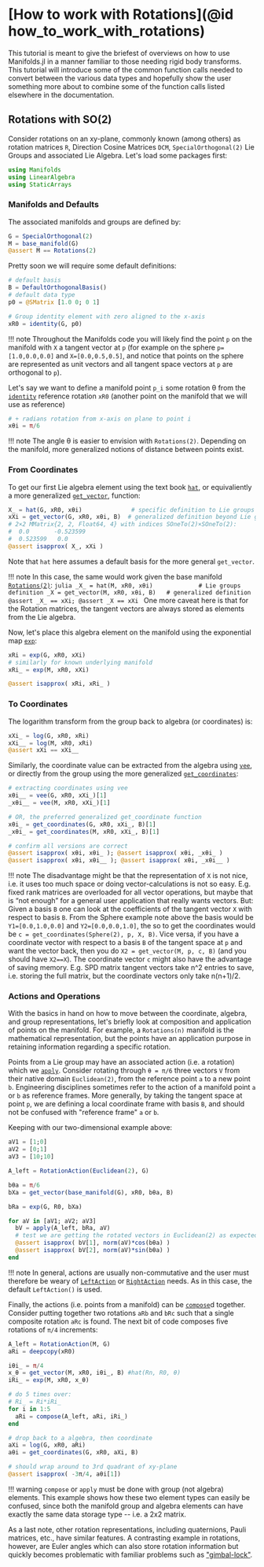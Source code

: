 # [How to work with Rotations](@id how_to_work_with_rotations)

This tutorial is meant to give the briefest of overviews on how to use Manifolds.jl in a manner familiar to those needing rigid body transforms.  This tutorial will introduce some of the common function calls needed to convert between the various data types and hopefully show the user something more about to combine some of the function calls listed elsewhere in the documentation.

## Rotations with SO(2)

Consider rotations on an xy-plane, commonly known (among others) as rotation matrices `R`, Direction Cosine Matrices `DCM`, `SpecialOrthogonal(2)` Lie Groups and associated Lie Algebra.  Let's load some packages first:
```julia
using Manifolds
using LinearAlgebra
using StaticArrays
```

### Manifolds and Defaults

The associated manifolds and groups are defined by:
```julia
G = SpecialOrthogonal(2)
M = base_manifold(G)
@assert M == Rotations(2)
```

Pretty soon we will require some default definitions:
```julia
# default basis
B = DefaultOrthogonalBasis()
# default data type
p0 = @SMatrix [1.0 0; 0 1]

# Group identity element with zero aligned to the x-axis
xR0 = identity(G, p0)
```

!!! note
    Throughout the Manifolds code you will likely find the point `p` on the manifold with `X` a tangent vector at `p` (for example on the sphere `p=[1.0,0.0,0.0]` and `X=[0.0,0.5,0.5]`, and notice that points on the sphere are represented as unit vectors and all tangent space vectors at `p` are orthogonal to `p`).

Let's say we want to define a manifold point `p_i` some rotation θ from the [`identity`](@ref) reference rotation `xR0` (another point on the manifold that we will use as reference)
```julia
# + radians rotation from x-axis on plane to point i
xθi = π/6
```

!!! note
    The angle θ is easier to envision with `Rotations(2)`.  Depending on the manifold, more generalized notions of distance between points exist.

### From Coordinates

To get our first Lie algebra element using the text book [`hat`](@ref), or equivaliently a more generalized [`get_vector`](@ref), function:
```julia
X_ = hat(G, xR0, xθi)              # specific definition to Lie groups
xXi = get_vector(G, xR0, xθi, B)  # generalized definition beyond Lie groups
# 2×2 MMatrix{2, 2, Float64, 4} with indices SOneTo(2)×SOneTo(2):
#  0.0       -0.523599
#  0.523599   0.0
@assert isapprox( X_, xXi )
```

Note that `hat` here assumes a default basis for the more general `get_vector`.

!!! note
    In this case, the same would work given the base manifold [`Rotations(2)`](@ref):
    ```julia
    _X_ = hat(M, xR0, xθi)             # Lie groups definition
    _X = get_vector(M, xR0, xθi, B)   # generalized definition
    @assert _X_ == xXi; @assert _X == xXi
    ```
    One more caveat here is that for the Rotation matrices, the tangent vectors are always stored as elements from the Lie algebra.

Now, let's place this algebra element on the manifold using the exponential map [`exp`](@ref):
```julia
xRi = exp(G, xR0, xXi)
# similarly for known underlying manifold
xRi_ = exp(M, xR0, xXi)

@assert isapprox( xRi, xRi_ )
```

### To Coordinates

The logarithm transform from the group back to algebra (or coordinates) is:
```julia
xXi_ = log(G, xR0, xRi)
xXi__ = log(M, xR0, xRi)
@assert xXi == xXi__
```

Similarly, the coordinate value can be extracted from the algebra using [`vee`](@ref), or directly from the group using the more generalized [`get_coordinates`](@ref):
```julia
# extracting coordinates using vee
xθi__ = vee(G, xR0, xXi_)[1]
_xθi__ = vee(M, xR0, xXi_)[1]

# OR, the preferred generalized get_coordinate function
xθi_ = get_coordinates(G, xR0, xXi_, B)[1]
_xθi_ = get_coordinates(M, xR0, xXi_, B)[1]

# confirm all versions are correct
@assert isapprox( xθi, xθi_ ); @assert isapprox( xθi, _xθi_ )
@assert isapprox( xθi, xθi__ ); @assert isapprox( xθi, _xθi__ )
```  

!!! note
    The disadvantage might be that the representation of `X` is not nice, i.e. it uses too much space or doing vector-calculations is not so easy.  E.g. fixed rank matrices are overloaded for all vector operations, but maybe that is “not enough” for a general user application that really wants vectors. But: Given a basis `B` one can look at the coefficients of the tangent vector `X` with respect to basis `B`.  From the Sphere example note above the basis would be `Y1=[0.0,1.0,0.0]` and `Y2=[0.0,0.0,1.0]`, the so to get the coordinates would be `c = get_coordinates(Sphere(2), p, X, B)`.  Vice versa, if you have a coordinate vector with respect to a basis `B` of the tangent space at `p` and want the vector back, then you do `X2 = get_vector(M, p, c, B)` (and you should have `X2==X`).  The coordinate vector `c` might also have the advantage of saving memory. E.g. SPD matrix tangent vectors take n^2 entries to save, i.e. storing the full matrix, but the coordinate vectors only take n(n+1)/2.

### Actions and Operations

With the basics in hand on how to move between the coordinate, algebra, and group representations, let's briefly look at composition and application of points on the manifold.  For example, a `Rotations(n)` manifold is the mathematical representation, but the points have an application purpose in retaining information regarding a specific rotation.     

Points from a Lie group may have an associated action (i.e. a rotation) which we [`apply`](@ref).  Consider rotating through `θ = π/6` three vectors `V` from their native domain `Euclidean(2)`, from the reference point `a` to a new point `b`.  Engineering disciplines sometimes refer to the action of a manifold point `a` or `b` as reference frames.  More generally, by taking the tangent space at point `p`, we are defining a local coordinate frame with basis `B`, and should not be confused with "reference frame" `a` or `b`.

Keeping with our two-dimensional example above:
```julia
aV1 = [1;0]
aV2 = [0;1]
aV3 = [10;10]

A_left = RotationAction(Euclidean(2), G)

bθa = π/6
bXa = get_vector(base_manifold(G), xR0, bθa, B)

bRa = exp(G, R0, bXa)

for aV in [aV1; aV2; aV3]
  bV = apply(A_left, bRa, aV)
  # test we are getting the rotated vectors in Euclidean(2) as expected
  @assert isapprox( bV[1], norm(aV)*cos(bθa) )
  @assert isapprox( bV[2], norm(aV)*sin(bθa) )
end
```

!!! note
    In general, actions are usually non-commutative and the user must therefore be weary of [`LeftAction`](@ref) or [`RightAction`](@ref) needs.  As in this case, the default `LeftAction()` is used.

Finally, the actions (i.e. points from a manifold) can be [`compose`](@ref)d together.  Consider putting together two rotations `aRb` and `bRc` such that a single composite rotation `aRc` is found.  The next bit of code composes five rotations of `π/4` increments:
```julia
A_left = RotationAction(M, G)
aRi = deepcopy(xR0)

iθi_ = π/4
x_θ = get_vector(M, xR0, iθi_, B) #hat(Rn, R0, θ)
iRi_ = exp(M, xR0, x_θ)

# do 5 times over:
# Ri_ = Ri*iRi_
for i in 1:5
  aRi = compose(A_left, aRi, iRi_)
end

# drop back to a algebra, then coordinate
aXi = log(G, xR0, aRi)
aθi = get_coordinates(G, xR0, aXi, B)

# should wrap around to 3rd quadrant of xy-plane
@assert isapprox( -3π/4, aθi[1])
```

!!! warning
    `compose` or `apply` must be done with group (not algebra) elements.  This example shows how these two element types can easily be confused, since both the manifold group and algebra elements can have exactly the same data storage type -- i.e. a 2x2 matrix.
    
As a last note, other rotation representations, including quaternions, Pauli matrices, etc., have similar features.  A contrasting example in rotations, however, are Euler angles which can also store rotation information but quickly becomes problematic with familiar problems such as ["gimbal-lock"](https://en.wikipedia.org/wiki/Gimbal_lock).
